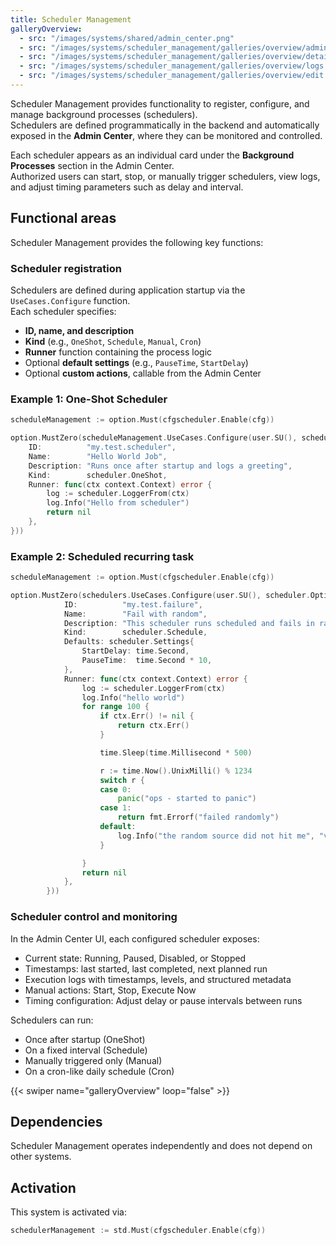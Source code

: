 ```yaml
---
title: Scheduler Management
galleryOverview:
  - src: "/images/systems/shared/admin_center.png"
  - src: "/images/systems/scheduler_management/galleries/overview/admin_center.png"
  - src: "/images/systems/scheduler_management/galleries/overview/details.png"
  - src: "/images/systems/scheduler_management/galleries/overview/logs.png"
  - src: "/images/systems/scheduler_management/galleries/overview/edit.png"
---
```


Scheduler Management provides functionality to register, configure, and manage background processes (schedulers).  
Schedulers are defined programmatically in the backend and automatically exposed in the **Admin Center**, where they can be monitored and controlled.

Each scheduler appears as an individual card under the **Background Processes** section in the Admin Center.  
Authorized users can start, stop, or manually trigger schedulers, view logs, and adjust timing parameters such as delay and interval.

## Functional areas
Scheduler Management provides the following key functions:

### Scheduler registration
Schedulers are defined during application startup via the `UseCases.Configure` function.  
Each scheduler specifies:
- **ID, name, and description**
- **Kind** (e.g., `OneShot`, `Schedule`, `Manual`, `Cron`)
- **Runner** function containing the process logic
- Optional **default settings** (e.g., `PauseTime`, `StartDelay`)
- Optional **custom actions**, callable from the Admin Center

### Example 1: One-Shot Scheduler
```go
scheduleManagement := option.Must(cfgscheduler.Enable(cfg))

option.MustZero(scheduleManagement.UseCases.Configure(user.SU(), scheduler.Options{
    ID:          "my.test.scheduler",
    Name:        "Hello World Job",
    Description: "Runs once after startup and logs a greeting",
    Kind:        scheduler.OneShot,
    Runner: func(ctx context.Context) error {
        log := scheduler.LoggerFrom(ctx)
        log.Info("Hello from scheduler")
        return nil
    },
}))
```

### Example 2: Scheduled recurring task

```go
scheduleManagement := option.Must(cfgscheduler.Enable(cfg))

option.MustZero(schedulers.UseCases.Configure(user.SU(), scheduler.Options{
			ID:          "my.test.failure",
			Name:        "Fail with random",
			Description: "This scheduler runs scheduled and fails in random ways",
			Kind:        scheduler.Schedule,
			Defaults: scheduler.Settings{
				StartDelay: time.Second,
				PauseTime:  time.Second * 10,
			},
			Runner: func(ctx context.Context) error {
				log := scheduler.LoggerFrom(ctx)
				log.Info("hello world")
				for range 100 {
					if ctx.Err() != nil {
						return ctx.Err()
					}

					time.Sleep(time.Millisecond * 500)

					r := time.Now().UnixMilli() % 1234
					switch r {
					case 0:
						panic("ops - started to panic")
					case 1:
						return fmt.Errorf("failed randomly")
					default:
						log.Info("the random source did not hit me", "value", r)
					}

				}
				return nil
			},
		}))
```

### Scheduler control and monitoring
In the Admin Center UI, each configured scheduler exposes:
- Current state: Running, Paused, Disabled, or Stopped
- Timestamps: last started, last completed, next planned run
- Execution logs with timestamps, levels, and structured metadata
- Manual actions: Start, Stop, Execute Now
- Timing configuration: Adjust delay or pause intervals between runs

Schedulers can run:
- Once after startup (OneShot)
- On a fixed interval (Schedule)
- Manually triggered only (Manual)
- On a cron-like daily schedule (Cron)

{{< swiper name="galleryOverview" loop="false" >}}

## Dependencies
Scheduler Management operates independently and does not depend on other systems.

## Activation
This system is activated via:
```go
schedulerManagement := std.Must(cfgscheduler.Enable(cfg))
```